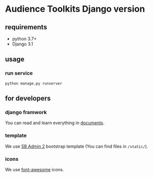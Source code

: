 # Audience Toolkits Django version

## requirements
- python 3.7+
- Django 3.1

## usage
### run service
```
python manage.py runserver
```

## for developers
### django framwork
You can read and learn everything in [documents](https://docs.djangoproject.com/zh-hans/3.1/).

### template
We use [SB Admin 2](https://startbootstrap.com/previews/sb-admin-2) bootstrap template (You can find files in `/static/`).

### icons
We use [font-awesome](https://fontawesome.com/icons?d=gallery&p=1&m=free) icons.
